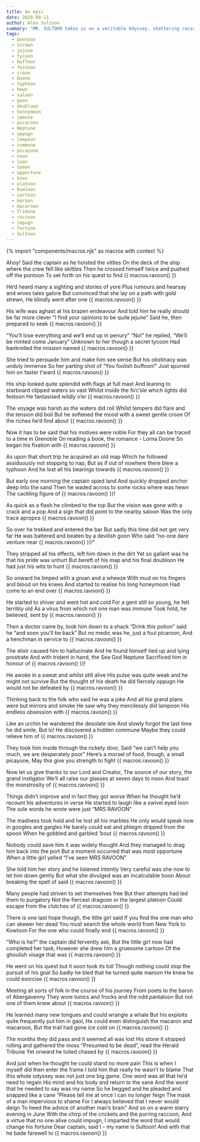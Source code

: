```yaml
---
title: An epic
date: 2020-08-11
author: Alex Sultoon
summary: "MR. SULTOON takes us on a veritable Odyssey, shattering records, conventions and fourth walls alike in a climactic 18 line final verse"
tags:
  - pontoon
  - strewn
  - jejune
  - tycoon
  - buffoon
  - festoon
  - croon
  - Doone
  - typhoon
  - hewn
  - saloon
  - goon
  - doubloon
  - honeymoon
  - immune
  - picaroon
  - Neptune
  - oppugn
  - lampoon
  - commune
  - picayune
  - noon
  - loon
  - spoon
  - opportune
  - boon
  - platoon
  - Kowloon
  - cartoon
  - maroon
  - macaroon
  - Tribune
  - raccoon
  - impugn
  - fortune
  - Sultoon
---
```

{% import "components/macros.njk" as macros with context %}

Ahoy! Said the captain as he hoisted the vittles
On the deck of the ship where the crew fell like skittles
Then he crossed himself twice and pushed off the pontoon
To set forth on his quest to find {{ macros.ravoon() }}

He’d heard many a sighting and stories of yore
Plus rumours and hearsay and wives tales galore
But convinced that she lay on a path with gold strewn,
He blindly went after one {{ macros.ravoon() }}

His wife was aghast at his brazen endeavour
And told him he really should be far more clever
“I find your opinions to be quite jejune”
Said he, then prepared to seek {{ macros.ravoon() }}

“You’ll lose everything and we’ll end up in penury”
“No!” he replied, “We’ll be minted come January”
Unknown to her though a secret tycoon
Had bankrolled the mission named {{ macros.ravoon() }}

She tried to persuade him and make him see sense
But his obstinacy was unduly immense
So her parting shot of “You foolish buffoon!”
Just spurred him on faster t’ward {{ macros.ravoon() }}

His ship looked quite splendid with flags at full mast
And leaning to starboard clipped waters so vast
Whilst inside the fo’c’sle which lights did festoon
He fantasised wildly o’er {{ macros.ravoon() }}

The voyage was harsh as the waters did roil
Whilst tempers did flare and the tension did boil
But he softened the mood with a sweet gentle croon
Of the riches he’d find about {{ macros.ravoon() }}

Now it has to be said that his motives were noble
For they all can be traced to a time in Grenoble
On reading a book, the romance - Lorna Doone
So began his fixation with {{ macros.ravoon() }}

As upon that short trip he acquired an old map
Which he followed assiduously not stopping to nap,
But as if out of nowhere there blew a typhoon
And he lost all his bearings towards {{ macros.ravoon() }}

But early one morning the captain spied land
And quickly dropped anchor deep into the sand
Then he waded across to some rocks where was hewn
The cackling figure of {{ macros.ravoon() }}!

As quick as a flash he climbed to the top
But the vision was gone with a crack and a pop
And a sign that did point to the nearby saloon
Was the only trace apropos {{ macros.ravoon() }}

So over he trekked and entered the bar
But sadly this time did not get very far
He was battered and beaten by a devilish goon
Who said “no-one dare venture near {{ macros.ravoon() }}!”

They stripped all his effects, left him down in the dirt
Yet so gallant was he that his pride was unhurt
But bereft of his map and his final doubloon
He had just his wits to hunt {{ macros.ravoon() }}

So onward he limped with a groan and a wheeze
With mud on his fingers and blood on his knees
And started to realise his long honeymoon
Had come to an end over {{ macros.ravoon() }}

He started to shiver and went hot and cold
For a gent still so young, he felt terribly old
As a virus from which not one man was immune
Took hold, he believed, sent by {{ macros.ravoon() }}

Then a doctor came by, took him down to a shack
“Drink this potion” said he “and soon you’ll be back”
But no medic was he, just a foul picaroon,
And a henchman in service to {{ macros.ravoon() }}

The elixir caused him to hallucinate
And he found himself tied up and lying prostrate 
And with trident in hand, the Sea God Neptune
Sacrificed him in honour of {{ macros.ravoon() }}!

He awoke in a sweat and whilst still alive
His pulse was quite weak and he might not survive
But the thought of his death he did fiercely oppugn
He would not be defeated by {{ macros.ravoon() }}

Thinking back to the folk who said he was a joke
And all his grand plans were but mirrors and smoke
He saw why they mercilessly did lampoon
His endless obsession with {{ macros.ravoon() }}

Like an urchin he wandered the desolate isle
And slowly forgot the last time he did smile,
But lo! He discovered a hidden commune
Maybe they could relieve him of {{ macros.ravoon() }}

They took him inside through the rickety door,
Said “we can’t help you much, we are desperately poor”
Here’s a morsel of food, though, a small picayune,
May this give you strength to fight {{ macros.ravoon() }}

Now let us give thanks to our Lord and Creator,
The source of our story, the grand instigator
We’ll all raise our glasses at seven days to noon
And toast the monstrosity of {{ macros.ravoon() }}

Things didn’t improve and in fact they got worse
When he thought he’d recount his adventures in verse
He started to laugh like a swivel eyed loon
The sole words he wrote were just “MRS RAVOON”

The madness took hold and he lost all his marbles
He only would speak now in googles and gargles
He barely could eat and phlegm dripped from the spoon
When he gobbled and garbled ‘bout {{ macros.ravoon() }}

Nobody could save him it was widely thought
And they managed to drag him back into the port
But a moment occurred that was most opportune
When a little girl yelled “I’ve seen MRS RAVOON”

She told him her story and he listened intently
Very careful was she now to let him down gently
But what she divulged was an incalculable boon
About breaking the spell of said {{ macros.ravoon() }}

Many people had striven to set themselves free
But their attempts had led them to purgatory
Not the fiercest dragoon or the largest platoon
Could escape from the clutches of {{ macros.ravoon() }} 

There is one last hope though, the little girl said
If you find the one man who can skewer her dead
You must search the whole world from New York to Kowloon
For the one who could finally end {{ macros.ravoon() }}

“Who is he?” the captain did fervently ask,
But the little girl now had completed her task,
However she drew him a gruesome cartoon
Of the ghoulish visage that was {{ macros.ravoon() }}

He went on his quest but it soon took its toll
Though nothing could stop the pursuit of his goal
So badly he bled that he turned quite maroon
He knew he could exorcise {{ macros.ravoon() }}

Meeting all sorts of folk in the course of his journey
From poets to the baron of Abergavenny
They wore tunics and frocks and the odd pantaloon
But not one of them knew about {{ macros.ravoon() }}

He learned many new tongues and could wrangle a whale
But his exploits quite frequently put him in gaol,
He could even distinguish the macaron and macaroon,
But the trail had gone ice cold on {{ macros.ravoon() }}

The months they did pass and it seemed all was lost
His stone it stopped rolling and gathered the moss
“Presumed to be dead”, read the Herald Tribune
Yet onward he toiled chased by {{ macros.ravoon() }}

And just when he thought he could stand no more pain
This is when I myself did then enter the frame
I told him that really he wasn’t to blame
That this whole odyssey was not just one big game.
One word was all that he’d need to regain
His mind and his body and return to the sane
And the word that he needed to say was my name
So he begged and he pleaded and snapped like a cane
“Please tell me at once I can no longer feign
The mask of a man impervious to shame
For I always believed that I never would deign
To heed the advice of another man’s brain”
And so on a warm starry evening in June
With the chirp of the crickets and the purring raccoon,
And a virtue that no one alive could impugn,
I imparted the word that would change his fortune
Dear captain, said I - my name is Sultoon!
And with that he bade farewell to {{ macros.ravoon() }}
